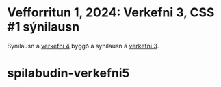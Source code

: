 # Vefforritun 1, 2024: Verkefni 3, CSS #1 sýnilausn

Sýnilausn á [verkefni 4](https://github.com/vefforritun/vef1-2024-v4) byggð á sýnilausn á [verkefni 3](https://github.com/vefforritun/vef1-2024-v3-synilausn).
# spilabudin-verkefni5
